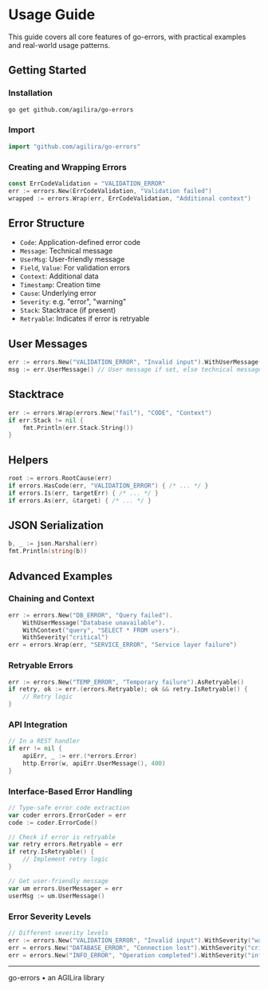 # Usage Guide

This guide covers all core features of go-errors, with practical examples and real-world usage patterns.

## Getting Started

### Installation
```sh
go get github.com/agilira/go-errors
```

### Import
```go
import "github.com/agilira/go-errors"
```

### Creating and Wrapping Errors
```go
const ErrCodeValidation = "VALIDATION_ERROR"
err := errors.New(ErrCodeValidation, "Validation failed")
wrapped := errors.Wrap(err, ErrCodeValidation, "Additional context")
```

## Error Structure
- `Code`: Application-defined error code
- `Message`: Technical message
- `UserMsg`: User-friendly message
- `Field`, `Value`: For validation errors
- `Context`: Additional data
- `Timestamp`: Creation time
- `Cause`: Underlying error
- `Severity`: e.g. "error", "warning"
- `Stack`: Stacktrace (if present)
- `Retryable`: Indicates if error is retryable

## User Messages
```go
err := errors.New("VALIDATION_ERROR", "Invalid input").WithUserMessage("Please check your input.")
msg := err.UserMessage() // User message if set, else technical message
```

## Stacktrace
```go
err := errors.Wrap(errors.New("fail"), "CODE", "Context")
if err.Stack != nil {
    fmt.Println(err.Stack.String())
}
```

## Helpers
```go
root := errors.RootCause(err)
if errors.HasCode(err, "VALIDATION_ERROR") { /* ... */ }
if errors.Is(err, targetErr) { /* ... */ }
if errors.As(err, &target) { /* ... */ }
```

## JSON Serialization
```go
b, _ := json.Marshal(err)
fmt.Println(string(b))
```

## Advanced Examples

### Chaining and Context
```go
err := errors.New("DB_ERROR", "Query failed").
    WithUserMessage("Database unavailable").
    WithContext("query", "SELECT * FROM users").
    WithSeverity("critical")
err = errors.Wrap(err, "SERVICE_ERROR", "Service layer failure")
```

### Retryable Errors
```go
err := errors.New("TEMP_ERROR", "Temporary failure").AsRetryable()
if retry, ok := err.(errors.Retryable); ok && retry.IsRetryable() {
    // Retry logic
}
```

### API Integration
```go
// In a REST handler
if err != nil {
    apiErr, _ := err.(*errors.Error)
    http.Error(w, apiErr.UserMessage(), 400)
}
```

### Interface-Based Error Handling
```go
// Type-safe error code extraction
var coder errors.ErrorCoder = err
code := coder.ErrorCode()

// Check if error is retryable
var retry errors.Retryable = err
if retry.IsRetryable() {
    // Implement retry logic
}

// Get user-friendly message
var um errors.UserMessager = err
userMsg := um.UserMessage()
```

### Error Severity Levels
```go
// Different severity levels
err := errors.New("VALIDATION_ERROR", "Invalid input").WithSeverity("warning")
err = errors.New("DATABASE_ERROR", "Connection lost").WithSeverity("critical")
err = errors.New("INFO_ERROR", "Operation completed").WithSeverity("info")
``` 

---

go-errors • an AGILira library